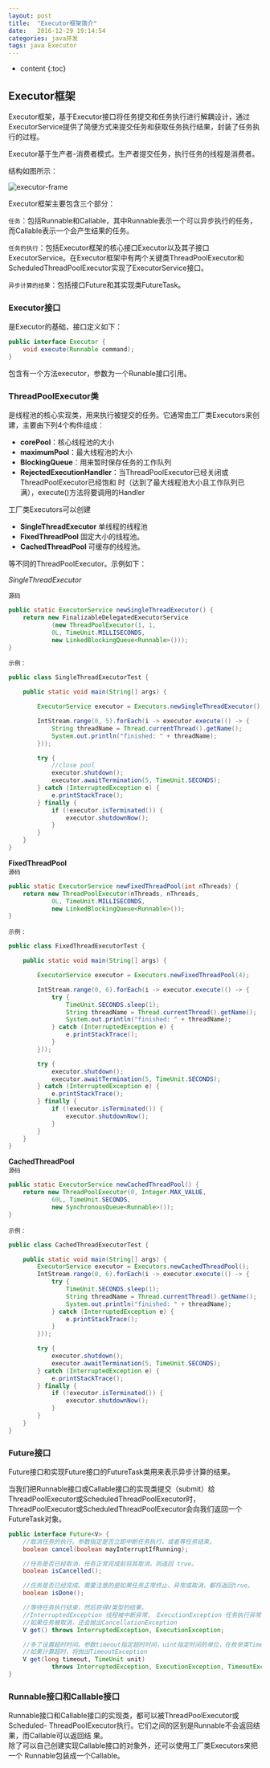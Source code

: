 ```yaml
---
layout: post
title:  "Executor框架简介"
date:   2016-12-29 19:14:54
categories: java并发
tags: java Executor
---
```


* content
{:toc}

## Executor框架
Executor框架，基于Executor接口将任务提交和任务执行进行解耦设计，通过ExecutorService提供了简便方式来提交任务和获取任务执行结果，封装了任务执行的过程。  

Executor基于生产者-消费者模式。生产者提交任务，执行任务的线程是消费者。  





结构如图所示：  

![executor-frame]({{"/css/pics/executor-frame.jpg"}}) 

Executor框架主要包含三个部分：  

`任务`：包括Runnable和Callable，其中Runnable表示一个可以异步执行的任务，而Callable表示一个会产生结果的任务。

`任务的执行`：包括Executor框架的核心接口Executor以及其子接口ExecutorService。在Executor框架中有两个关键类ThreadPoolExecutor和ScheduledThreadPoolExecutor实现了ExecutorService接口。  

`异步计算的结果`：包括接口Future和其实现类FutureTask。  

### Executor接口
是Executor的基础，接口定义如下：  

```java    
public interface Executor {
    void execute(Runnable command);
}
```    

包含有一个方法executor，参数为一个Runable接口引用。

### ThreadPoolExecutor类
是线程池的核心实现类，用来执行被提交的任务。它通常由工厂类Executors来创建，主要由下列4个构件组成：  
* **corePool**：核心线程池的大小  
* **maximumPool**：最大线程池的大小  
* **BlockingQueue**：用来暂时保存任务的工作队列  
* **RejectedExecutionHandler**：当ThreadPoolExecutor已经关闭或ThreadPoolExecutor已经饱和
时（达到了最大线程池大小且工作队列已满），execute()方法将要调用的Handler

工厂类Executors可以创建

* **SingleThreadExecutor**    单线程的线程池
* **FixedThreadPool**    固定大小的线程池。
* **CachedThreadPool**    可缓存的线程池。
  

等不同的ThreadPoolExecutor。示例如下：  

*SingleThreadExecutor*  

`源码`
```java
public static ExecutorService newSingleThreadExecutor() {
    return new FinalizableDelegatedExecutorService
            (new ThreadPoolExecutor(1, 1,
            0L, TimeUnit.MILLISECONDS,
            new LinkedBlockingQueue<Runnable>()));
}  
```

`示例：`
```java 
public class SingleThreadExecutorTest {

    public static void main(String[] args) {

        ExecutorService executor = Executors.newSingleThreadExecutor();

        IntStream.range(0, 5).forEach(i -> executor.execute(() -> {
            String threadName = Thread.currentThread().getName();
            System.out.println("finished: " + threadName);
        }));

        try {
            //close pool
            executor.shutdown();
            executor.awaitTermination(5, TimeUnit.SECONDS);
        } catch (InterruptedException e) {
            e.printStackTrace();
        } finally {
            if (!executor.isTerminated()) {
                executor.shutdownNow();
            }
        }
    }
}
```  

**FixedThreadPool**  
`源码`
```java
public static ExecutorService newFixedThreadPool(int nThreads) {
    return new ThreadPoolExecutor(nThreads, nThreads,
            0L, TimeUnit.MILLISECONDS,
            new LinkedBlockingQueue<Runnable>());
}
```

`示例：`
```java  
public class FixedThreadExecutorTest {

    public static void main(String[] args) {

        ExecutorService executor = Executors.newFixedThreadPool(4);

        IntStream.range(0, 6).forEach(i -> executor.execute(() -> {
            try {
                TimeUnit.SECONDS.sleep(1);
                String threadName = Thread.currentThread().getName();
                System.out.println("finished: " + threadName);
            } catch (InterruptedException e) {
                e.printStackTrace();
            }
        }));

        try {
            executor.shutdown();
            executor.awaitTermination(5, TimeUnit.SECONDS);
        } catch (InterruptedException e) {
            e.printStackTrace();
        } finally {
            if (!executor.isTerminated()) {
                executor.shutdownNow();
            }
        }
    }
}
```  

**CachedThreadPool**  
`源码`
```java
public static ExecutorService newCachedThreadPool() {
    return new ThreadPoolExecutor(0, Integer.MAX_VALUE,
            60L, TimeUnit.SECONDS,
            new SynchronousQueue<Runnable>());
}
```

`示例：`
```java  
public class CachedThreadExecutorTest {

    public static void main(String[] args) {
        ExecutorService executor = Executors.newCachedThreadPool();
        IntStream.range(0, 6).forEach(i -> executor.execute(() -> {
            try {
                TimeUnit.SECONDS.sleep(1);
                String threadName = Thread.currentThread().getName();
                System.out.println("finished: " + threadName);
            } catch (InterruptedException e) {
                e.printStackTrace();
            }
        }));

        try {
            executor.shutdown();
            executor.awaitTermination(5, TimeUnit.SECONDS);
        } catch (InterruptedException e) {
            e.printStackTrace();
        } finally {
            if (!executor.isTerminated()) {
                executor.shutdownNow();
            }
        }
    }
} 
```  

### Future接口  
Future接口和实现Future接口的FutureTask类用来表示异步计算的结果。  

当我们把Runnable接口或Callable接口的实现类提交（submit）给ThreadPoolExecutor或ScheduledThreadPoolExecutor时，
ThreadPoolExecutor或ScheduledThreadPoolExecutor会向我们返回一个FutureTask对象。 

```java   
public interface Future<V> {
    //取消任务的执行。参数指定是否立即中断任务执行，或者等任务结束。
    boolean cancel(boolean mayInterruptIfRunning);

    //任务是否已经取消，任务正常完成前将其取消，则返回 true。
    boolean isCancelled();

    //任务是否已经完成。需要注意的是如果任务正常终止、异常或取消，都将返回true。
    boolean isDone();

    //等待任务执行结束，然后获得V类型的结果。
    //InterruptedException 线程被中断异常， ExecutionException 任务执行异常，
    //如果任务被取消，还会抛出CancellationException
    V get() throws InterruptedException, ExecutionException;

    //多了设置超时时间。参数timeout指定超时时间，uint指定时间的单位，在枚举类TimeUnit中有相关的定义。
    //如果计算超时，将抛出TimeoutException
    V get(long timeout, TimeUnit unit)
            throws InterruptedException, ExecutionException, TimeoutException;
}
```

### Runnable接口和Callable接口  
Runnable接口和Callable接口的实现类，都可以被ThreadPoolExecutor或Scheduled-
ThreadPoolExecutor执行。它们之间的区别是Runnable不会返回结果，而Callable可以返回结
果。  
除了可以自己创建实现Callable接口的对象外，还可以使用工厂类Executors来把一个
Runnable包装成一个Callable。  






